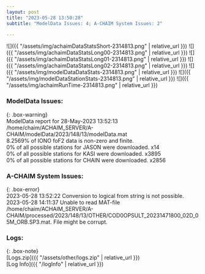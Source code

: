 ```yaml
---
layout: post
title: "2023-05-28 13:50:28"
subtitle: "ModelData Issues: 4; A-CHAIM System Issues: 2"

---
```


![]({{ "/assets/img/achaimDataStatsShort-2314813.png" | relative_url }})
![]({{ "/assets/img/achaimDataStatsLong00-2314813.png" | relative_url }})
![]({{ "/assets/img/achaimDataStatsLong01-2314813.png" | relative_url }})
![]({{ "/assets/img/achaimDataStatsLong02-2314813.png" | relative_url }})
![]({{ "/assets/img/modelDataDataStats-2314813.png" | relative_url }})
![]({{ "/assets/img/modelDataStationStats-2314813.png" | relative_url }})
![]({{ "/assets/img/achaimRunTime-2314813.png" | relative_url }})


### ModelData Issues:  
  
{: .box-warning}  
 ModelData report for 28-May-2023 13:52:13   
 /home/chaim/ACHAIM_SERVER/A-CHAIM/modelData/2023/148/13/modelData.mat   
 8.2569% of IONO foF2 data is non-zero and finite.   
 0% of all possible stations for JASON were downloaded. x14   
 0% of all possible stations for KASI were downloaded. x3895   
 0% of all possible stations for CHAIN were downloaded. x2856   
  
### A-CHAIM System Issues:  
  
{: .box-error}  
2023-05-28 13:52:22 Conversion to logical from string is not possible.  
2023-05-28 14:11:37 Unable to read MAT-file /home/chaim/ACHAIM_SERVER/A-CHAIM/processed/2023/148/13/OTHER/COD0OPSULT_20231471800_02D_05M_ORB.SP3.mat. File might be corrupt.  

### Logs:  
  
{: .box-note}  
[Logs.zip]({{ "/assets/other/logs.zip" | relative_url }})  
[Log Info]({{ "/logInfo" | relative_url }})  

